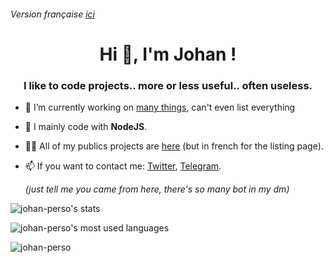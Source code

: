 ###### Version française [ici](https://github.com/johan-perso/johan-perso/blob/main/README.md)

<h1 align="center">Hi 👋, I'm Johan !</h1>
<h3 align="center">I like to code projects.. more or less useful.. often useless.</h3>

- 🔭 I’m currently working on [many things](https://johanstick.me/project), can't even list everything

- 🌱 I mainly code with **NodeJS**.

- 👨‍💻 All of my publics projects are [here](https://johanstick.me/project) (but in french for the listing page).

- 📫 If you want to contact me: [Twitter](https://twitter.com/messages/compose?text=Hello%20%F0%9F%91%8B&recipient_id=975789391594557440), [Telegram](https://t.me/JohanStick).

    *(just tell me you came from here, there's so many bot in my dm)*

<p><img src="https://github-readme-stats.vercel.app/api?username=johan-perso&show_icons=true&locale=en" alt="johan-perso's stats"/></p>

<p><img src="https://github-readme-stats.vercel.app/api/top-langs?username=johan-perso&show_icons=true&locale=en&layout=compact" alt="johan-perso's most used languages"/></p>

<p><img align="center" src="https://github-readme-streak-stats.herokuapp.com/?user=johan-perso&" alt="johan-perso" /></p>
<!-- Made with https://rahuldkjain.github.io/gh-profile-readme-generator -->

